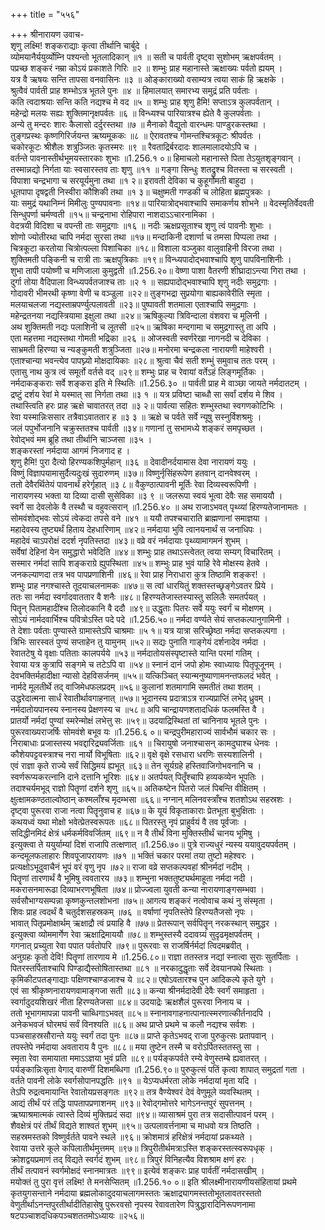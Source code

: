 +++
title = "५५६"

+++
श्रीनारायण उवाच-  
शृणु लक्ष्मि! शङ्कराद्याः कृत्वा तीर्थानि चार्बुदे ।  
व्योमयानैर्ययुर्व्योम्नि पश्यन्तो भूतलादिकान् ॥१ ॥
सती च पार्वती दृष्ट्वा सुशोभम् ऋक्षपर्वतम् ।  
पप्रच्छ शङ्करं नम्रा कोऽयं प्रकाशते गिरिः ॥२ ॥
शम्भुः प्राह महानास्ते ऋक्षाख्यः पर्वतो ह्ययम् ।  
यत्र वै ऋषयः सन्ति तापसा वनवासिनः ॥३ ॥
ओङ्काराख्यो वसाम्यत्र त्वया साकं हि ऋक्षके ।  
श्रुत्वैवं पार्वती प्राह शम्भोऽत्र भूतले पुनः ॥४ ॥
हिमालयात् समारभ्य समुद्रं प्रति पर्वताः ।  
कति त्वदाश्रयाः सन्ति कति नद्यश्च मे वद ॥५ ॥
शम्भुः प्राह शृणु हैमि! सप्ताऽत्र कुलपर्वतान् ।  
महेन्द्रो मलयः सह्यः शुक्तिमानृक्षपर्वतः ॥६ ॥
विन्ध्यश्च पारियात्रश्च ह्येते वै कुलपर्वताः ।  
अन्ये तु मन्दरः शारः कैलासो दर्दुरस्तथा ॥७ ॥
मैनाको वैद्युतो वारन्धमः पाण्डुरकस्तथा ।  
तुङ्गप्रस्थः कृष्णगिरिर्जयन्त ऋष्यमूककः ॥८ ॥
ऐरावतश्च गोमन्तश्चित्रकूटः श्रीपर्वतः ।  
चकोरकूटः श्रीशैलः शत्रुञ्जितः कृतस्मरः ॥९ ॥
रैवताद्रिर्बरदादः शालमालादयोऽपि च ।  
वर्तन्ते पावनास्तीर्थभूमयस्तारकाः शुभाः ॥1.256.१ ०॥
हिमाचलो महानास्ते पिता तेऽयुतशृङ्गवान् ।  
तस्मान्नद्यो निर्गता याः स्वसारस्तव ताः शृणु ॥११ ॥
गङ्गा सिन्धुः शतद्रुश्च वितस्ता च सरस्वती ।  
विपाशा चन्द्रभागा च सरयूर्यमुना तथा ॥१ २॥
इरावती देविका च कुहूर्गोमती बाहुदा ।  
धूतपापा दृषद्वती निस्वीरा कौशिकी तथा ॥१ ३॥
चक्षुष्मती गण्डकी च लोहिता ब्रह्मपुत्रकः ।  
याः समुद्रं यथानिम्नं मिमीलुः पुण्यपावनाः ॥१४॥
पारियात्रोद्भवाश्चापि समाकर्णय शोभने ॥
वेदस्मृतिर्वेदवती सिन्धुपर्णा चर्मण्वती ॥१५॥
चन्द्रनाभा रोहिपारा नाशदाऽऽचारनामिका ।  
वेदत्रयी विदिशा च वपन्ती ताः समुद्रगाः ॥१६ ॥
नदीः ऋक्षप्रसूताश्च शृणु त्वं पावनीः शुभाः ।  
शोणो ज्योतीरथा चापि नर्मदा सुरसा तथा ॥१७॥
मन्दाकिनी दशार्णा च तमसा पिप्पला तथा ।  
चित्रकूटा करतोया चित्रोत्पल्ला पिशाचिका ॥१८॥
विशाला वञ्जुका वालुवाहिनी विरजा तथा ।  
शुक्तिमती पङ्किनी च रात्री ताः ऋक्षपुत्रिकाः ॥१९॥
विन्ध्यपादोद्भवाश्चापि शृणु पापविनाशिनीः ।  
शुभा तापी पयोष्णी च मणिजाला कुमुद्वती ॥1.256.२०॥
वेष्णा पाशा वैतरणी शीघ्रादाऽन्त्या गिरा तथा ।  
दुर्गा तोया वैदिपाला विन्ध्यपर्वतजाश्च ताः ॥२ १ ॥
सह्यपादोद्भवाश्चापि शृणु नदीः समुद्रगाः ।  
गोदावरी भीमरथी कृष्णा वेणी च वञ्ज्रुला ॥२२॥
तुङ्गभद्रा सुप्रयोगा बाह्यकावेरीति स्मृता ।  
मलयाचलजा नद्यस्ताम्रपर्ण्युत्पलावती ॥२३॥
पुष्पावती शतमाला एताश्चापि समुद्रगाः ।  
महेन्द्रतनया नद्यस्त्रियामा इक्षुला तथा ॥२४॥
ऋषिकुल्या त्रिविन्दाला वंशवरा च मूलिनी ।  
अथ शुक्तिमती नद्यः पलाशिनी च लूतसी ॥२५॥
ऋषिका मन्दगामा च समुद्रगास्तु ता अपि ।  
एता महत्तमा नद्यस्तथा गोमती भद्रिका ॥२६ ॥
ओजस्वती स्वर्णरेखा नागनदी च देविका ।  
साभ्रमती हिरण्या च न्यङ्कुमती शत्रुञ्जिता ॥२७॥
मनोरमा चन्द्रकला नारायणी माहेश्वरी ।  
एताश्चान्या भवन्त्येव पापघ्न्यो मोक्षदायिकाः ॥२८॥
श्रुत्वा चैवं सती शम्भुं समुवाच ततः परम् ।  
एतासु नाथ कुत्र त्वं समूर्तो वर्तसे वद् ॥२९॥
शम्भुः प्राह च रेवायां वर्तेऽहं लिङ्गमूर्तिकः ।  
नर्मदाकङ्कराः सर्वे शङ्करा इति मे स्थितिः ॥1.256.३० ॥
पार्वती प्राह मे वाञ्छा जायते नर्मदातटम् ।  
द्रष्टुं दर्शय रेवां मे यस्मात् सा निर्गता तथा ॥३ १ ॥
यत्र प्रविष्टा चाब्धौ सा सर्वां दर्शय मे शिव ।  
तथास्त्विति हरः प्राह ऋक्षे चावातरत् तदा ॥३ २॥
पार्वत्या सहितः शम्भुस्तथा स्वगणकोटिभिः ।  
रेवा यस्मान्निःससार तत्रैवाऽवाततार ह ॥३ ३ ॥
ऋक्षे च पर्वते सर्वे न्यूषु सस्नुर्विशश्रमुः ।  
जलं पपुर्भोजनानि चक्रुस्ततश्च पार्वती ॥३४॥
गणानां तु सभामध्ये शङ्करं समपृच्छत ।  
रेवोद्भवं मम ब्रूहि तथा तीर्थानि चाञ्जसा ॥३५ ।  
शङ्करस्तां नर्मदाया आगमं निजगाद ह ।  
शृणु हैमि! पुरा दैत्यो हिरण्यकशिपुर्महान् ॥३६ ॥
देवादीनर्दयामास देवा नारायणं ययुः ।  
विष्णुं विज्ञापयामासुर्दैत्यदुःखं सुदारुणम् ॥३७॥
विष्णुर्नृसिंहरूपेण हतवान् दानवेश्वरम् ।  
ततो देवैरर्थितेयं पावनार्थं हरेर्गृहात् ॥३ ८॥
वैकुण्ठात्पावनी मूर्तिः रेवा दिव्यस्वरूपिणी ।  
नारायणस्य भक्ता या दिव्या दासी सुसेविका ॥३ ९ ॥
जलरूपा स्वयं भूत्वा देवैः सह समाययौ ।  
स्वर्गे सा देवलोके वै तस्थौ च वहुवत्सरान् ॥1.256.४० ॥
अथ राजाऽभवत् पृथ्व्यां हिरण्यतेजानामतः ।  
सोमवंशोद्भवः सोऽयं त्वेकदा तपसे वने ॥४१ ॥
ययौ तपश्चचाराति ब्राह्मणानां समाज्ञया ।  
महादेवस्य तुष्ट्यर्थं हिताय देहधारिणाम् ॥४२॥
नर्मदाया भुवि त्वानयनार्थं स जनाधिपः ।  
महादेवं चाऽपरोक्षं ददर्श नृपतिस्तदा ॥४३॥
वव्रे वरं नर्मदायाः पृथ्व्यामागमनं शुभम् ।  
सर्वेषां देहिनां येन समुद्धारो भवेदिति ॥४४॥
शम्भुः प्राह तथाऽस्त्वेतत् त्वया सम्यग् विचारितम् ।  
सस्मार नर्मदां सापि शङ्कराग्रे ह्युपस्थिता ॥४५॥
शम्भुः प्राह भुवं याहि रेवे मोक्षस्य हेतवे ।  
जनकल्याणदा तत्र भव पापप्रणाशिनी ॥४६॥
रेवा प्राह निराधारा कुत्र तिष्ठामि शङ्कर! ।  
शम्भुः प्राह नगश्चास्ते तूदयाचलनामकः ॥४७॥
स त्वां धारयितुं शक्तस्तच्छृङ्गेऽवतर प्रिये ।  
ततः सा नर्मदा स्वर्गादवाततार वै शनैः ॥४८॥
हिरण्यतेजास्तस्यास्तु सलिलैः समतर्पयत् ।  
पितॄन् पितामहादींश्च तिलोदकानि वै ददौ ॥४९॥
उद्धृताः पितरः सर्वे ययुः स्वर्गं च मोक्षणम् ।  
सोऽयं नार्मदवार्भिश्च पवित्रोऽस्ति पदे पदे ॥1.256.५०॥
नर्मदा वर्ण्यते सेयं सप्तकल्पानुगामिनी ।  
ते देशाः पर्वताः पुण्यास्ते ग्रामास्तेऽपि चाश्रमाः ॥५ १॥
यत्र यात्रा सरिच्छ्रेष्ठा नर्मदा सप्तकल्पगा ।  
त्रिभिः सारस्वतं पुण्यं सप्ताहेन तु यामुनम् ॥५२॥
सद्यः पुनाति गाङ्गेयं दर्शनादेव नर्मदा ।  
रेवातटेषु ये वृक्षाः पतिताः कालपर्यये ॥५३॥
नर्मदातोयसंस्पृष्टास्ते यान्ति परमां गतिम् ।  
रेवाया यत्र कुत्रापि सङ्गमे च तटेऽपि वा ॥५४॥
स्नानं दानं जपो होमः स्वाध्यायः पितृपूजूनम् ।  
देवभक्तिर्महादीक्षा न्यासो देहविसर्जनम् ॥५५॥
यत्किञ्चित् स्यान्मनुष्याणामनन्तफलदं भवेत् ।  
नार्मदे मूलतीर्थे तद् वाजिमेधफलप्रदम् ॥५६॥
कुलानां शतमागामि समतीतं तथा शतम् ।  
उद्धरेदात्मना सार्धं रेवातीर्थावगाहनात् ॥५७॥
भूदानस्य प्रदात्राऽत्र राज्यप्राप्तिं लभेद् ध्रुवम् ।  
नर्मदातोयपानस्य स्नानस्य प्रेक्षणस्य च ॥५८॥
अपि चान्द्रायणशतादधिकं फलमस्ति वै ।  
प्रातर्यो नर्मदां पुण्यां स्मरेन्मोक्षं लभेत्तु सः ॥५९॥
उदयाद्रिस्थितां तां चानिनाय भूतले पुनः ।  
पुरूरवाख्यराजर्षिः सोमवंशे बभूव यः ॥1.256.६ ०॥
चन्द्रपुरीमहाराज्यं सार्वभौमं चकार सः ।  
निराबाधाः प्रजास्तस्य भवद्दारिद्र्यवर्जिताः ॥६१ ॥
चिरायुषो जनाश्चासन् कामदुघाश्च धेनवः ।  
कौशेयपट्टवस्त्राश्च नरा नार्यो विभूषिताः ॥६२॥
वृक्षे वृक्षे रसधारा धरणिः सस्यशालिनी ।  
एवं राज्ञा कृते राज्ये सर्वं सिद्धिमयं ह्यभूत् ॥६३॥
तेन सूर्यग्रहे हस्तिवाजिगोभवनानि च ।  
स्वर्णरूप्यकरत्नानि दाने दत्तानि भूरिशः ॥६४॥
अतर्पयत् पितॄँश्चापि हव्यकव्येन भूपतिः ।  
तदाश्चर्यमभूद् राज्ञो पितॄणां दर्शने शृणु ॥६५॥
अतिकष्टेन पितरो जलं पिबन्ति वीक्षितम् ।  
क्षुत्क्षामकण्ठताल्वोष्ठान् कश्मलाँश्च मृदम्भसा ॥६६॥
नग्नान् मलिनवस्त्राँश्च शतशोऽथ सहस्रशः ।  
दृष्ट्वा पुरूरवा राजा नत्वा पितॄनुवाच ह ॥६७॥
के यूयं विकृताकाराः प्रेतभूता बुभुक्षिताः ।  
कथयध्वं यथा मोक्षो भवेत्प्रेतस्वरूपतः ॥६८॥
पितरस्तु नृपं प्राहुर्वयं वै तव पूर्वजाः ।  
सदिद्धीनमिदं क्षेत्रं धर्मकर्मविवर्जितम् ॥६९॥
न वै तीर्थं विना मुक्तिस्तीर्थं चानय भूमिषु ।  
इत्युक्त्वा ते ययुर्याम्यां दिशं राजापि तत्क्षणात् ॥1.256.७०॥
पुत्रे राज्यधुरं न्यस्य ययावुदयपर्वतम् ।  
कन्दमूलफलाहारः शिवपूजापरायणः ॥७१ ॥
भक्तिं चकार परमां तया तुष्टो महेश्वरः ।  
प्रत्यक्षोऽभूदुवाचैनं भूपं वरं वृणु नृप ॥७२॥
राजा वव्रे सप्तकल्पवहां श्रीनर्मदां नदीम् ।  
पितॄणां तारणार्थं वै भूमिषु त्ववतारय ॥७३॥
शम्भुना भक्ततुष्ट्यर्थमाहूता नर्मदा नदी ।  
मकरासनमारूढा दिव्याभरणभूषिता ॥७४॥
प्रोज्ज्वला युवती कन्या नारायणाङ्गसम्भवा ।  
सर्वसौभाग्यसम्पन्ना कृष्णकुन्तलशोभना ॥७५॥
आगत्य शङ्करं नत्वोवाच कथं नु संस्मृता ।  
शिवः प्राह त्वदर्थं वै चतुर्दशसहस्रकम् ॥७६ ॥
वर्षाणां नृपतिस्तेपे हिरण्यतैजसो नृपः ।  
भावात् पितृप्रमोक्षार्थम् ऋक्षाद्रौ त्वं प्रयाहि वै ॥७७॥
प्रेतरूपान् सर्वपितॄन् नरकस्थान् समुद्धर ।  
इत्युक्त्वा व्योममार्गेण रेवा ऋक्षाद्रिमाययौ ॥७८॥
शम्भुस्तस्यै ददावग्र्यं सुदृढमृक्षपर्वतम् ।  
गगनात् प्रच्युता रेवा पपात पर्वतोपरि ॥७९॥
पुरूरवाः स राजर्षिर्नर्मदां त्विदमब्रवीत् ।  
अनुग्रहः कृतो देवि! पितॄणां तारणाय मे ॥1.256.८०॥
राज्ञा ततस्तत्र नद्यां स्नात्वा सुराः सुतर्पिताः ।  
पितरस्तर्पिताश्चापि पिण्डाद्यैस्तोषितास्तथा ॥८१ ॥
नरकादुद्धृताः सर्वे देवयानपथे स्थिताः ।  
कृमिकीटपतङ्गाद्याः पक्षिणश्चाण्डजाश्च ये ॥८२॥
एषोऽवतारश्च पुन आदिकल्पे कृते युगे ।  
एवं सा श्रीकृष्णनारायणवामाङ्गजा सती ॥८३॥
कन्या श्रीनर्मदादेवी देवैः स्वर्गं समाहृता ।  
स्वर्गादुदयशिखरं नीता हिरण्यतेजसा ॥८४॥
उदयाद्रेः ऋक्षशैलं पुरूरवा निनाय च ।  
ततो भूभागमापन्ना पावनी चाब्धिगाऽभवत् ॥८५॥
स्नानावगाहनात्पानात्स्मरणात्कीर्तनादपि ।  
अनेकभवजं घोरमघं सर्वं विनश्यति ॥८६॥
अथ प्राप्ते प्रथमे च कलौ नद्यश्च सर्वशः ।  
पञ्चसाहस्रसौरान्ते ययुः स्वर्गं तदा पुनः ॥८७॥
प्राप्ते कृतेऽभवद् राजा पुरुकुत्सः प्रतापवान् ।  
तपस्तेपे नर्मदाया अवताराय वै पुनः ॥८८॥
मया तुष्टेन तस्मै च वरोऽर्पितस्ततस्तु सा ।  
स्मृता रेवा समायाता ममाऽऽज्ञया भुवं प्रति ॥८९॥
पर्यङ्कपर्वते रम्ये वेणुस्तम्बे ह्यवातरत् ।  
पर्यङ्कान्निःसृता वेगाद् वारुणीं दिशमब्धिगा ॥1.256.९०॥
पुरुकुत्सं पतिं कृत्वा शापात् समुद्रतां गता ।  
वर्तते पावनी लोके स्वर्गसोपानपद्धतिः ॥९१ ॥
येऽप्यधर्मरता लोके नर्मदायां मृता यदि ।  
तेऽपि रुद्रत्वमायान्ति रेवातोयप्रसङ्गतः ॥९२॥
तत्र वैण्येश्वरं देवं वेणुमूले व्यवस्थितम् ।  
आद्यं तीर्थं परं तद्धि पापतापप्रणाशनम् ॥९३॥
रेवोद्गमोत्तरे भागेऽनन्तपुरं सुपत्तनम् ।  
ऋष्याश्रमात्मकं त्वास्ते दिव्यं मुक्तिप्रदं सदा ॥९४॥
व्यासाश्रमं पुरा तत्र सदासीत्पावनं परम् ।  
शैवक्षेत्रं परं तीर्थं विद्यते शाश्वतं शुभम् ॥९५॥
उत्पलावर्त्तनामा च माधवो यत्र तिष्ठति ।  
सहस्रमस्तको विष्णुर्वर्तते पावने स्थले ॥९६॥
क्रोशमात्रं हरिक्षेत्रं नर्मदायां प्रकथ्यते ।  
रेवाया उत्तरे कूले कपिलातीर्थमुत्तमम् ॥९७॥
त्रिपुरीतीर्थमत्राऽस्ति शङ्करस्तत्स्वरूपधृक् ।  
क्रोशद्वयप्रमाणं तद् विद्यते स्वर्गदं शुभम् ॥९८॥
त्रिपुरं विनिहत्यैव विशश्राम क्षणं हरः ।  
तीर्थं तत्पावनं स्वर्गमोक्षदं स्नानमात्रतः ॥९९॥
इत्येवं शङ्करः प्राह पार्वतीं नर्मदासखीम् ।  
मयोक्तं तु पुरा वृत्तं लक्ष्मि! ते मनसेप्सितम् ॥1.256.१० ०॥
इति श्रीलक्ष्मीनारायणीयसंहितायां प्रथमे कृतयुगसन्ताने नर्मदाया ब्रह्मलोकादुदयाचलागमस्ततः ऋक्षाद्र्यागमस्ततोभूतलावतरस्ततो वेणुतीर्थाऽनन्तपुरतीर्थादीतिहासेषु पुरूरवसो नृपस्य रेवावतारेण पित्रुद्धारादिनिरूपणनामा षटपञ्चाशदधिकपञ्चशततमोऽध्यायः ॥२५६॥
    

